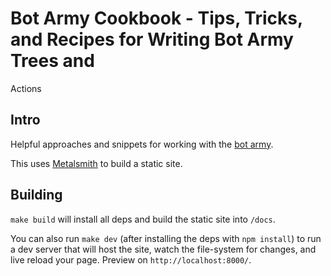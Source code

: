 # Bot Army Cookbook - Tips, Tricks, and Recipes for Writing Bot Army Trees and 
Actions

## Intro

Helpful approaches and snippets for working with the [bot 
army](https://git.corp.adobe.com/pages/manticore/bot_army/readme.html).

This uses [Metalsmith](metalsmith.io) to build a static site.

## Building

`make build` will install all deps and build the static site into `/docs`.

You can also run `make dev` (after installing the deps with `npm install`) to run a 
dev server that will host the site, watch the file-system for changes, and live 
reload your page.  Preview on `http://localhost:8000/`.

